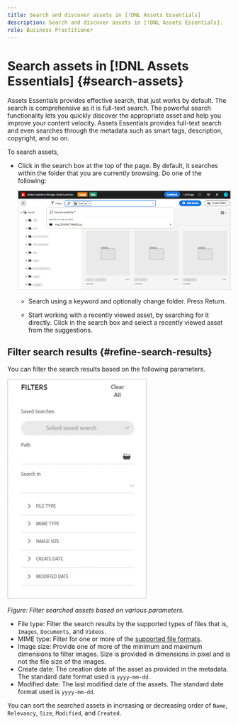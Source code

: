 ```yaml
---
title: Search and discover assets in [!DNL Assets Essentials]
description: Search and discover assets in [!DNL Assets Essentials].
role: Business Practitioner
---
```


# Search assets in [!DNL Assets Essentials] {#search-assets}

Assets Essentials provides effective search, that just works by default. The search is comprehensive as it is full-text search. The powerful search functionality lets you quickly discover the appropriate asset and help you improve your content velocity. Assets Essentials provides full-text search and even searches through the metadata such as smart tags, description, copyright, and so on.

To search assets, 

* Click in the search box at the top of the page. By default, it searches within the folder that you are currently browsing. Do one of the following:

  ![search box](assets/search-box.png)

  * Search using a keyword and optionally change folder. Press Return.

  * Start working with a recently viewed asset, by searching for it directly. Click in the search box and select a recently viewed asset from the suggestions. 

## Filter search results {#refine-search-results}

You can filter the search results based on the following parameters.

![Search filters](assets/filters1.png)

*Figure: Filter searched assets based on various parameters.*

* File type: Filter the search results by the supported types of files that is, `Images`, `Documents`, and `Videos`.
* MIME type: Filter for one or more of the [supported file formats](/help/get-started.md#supported-files).
* Image size: Provide one of more of the minimum and maximum dimensions to filter images. Size is provided in dimensions in pixel and is not the file size of the images.
* Create date: The creation date of the asset as provided in the metadata. The standard date format used is `yyyy-mm-dd`.
* Modified date: The last modified date of the assets. The standard date format used is `yyyy-mm-dd`.

You can sort the searched assets in increasing or decreasing order of `Name`, `Relevancy`, `Size`, `Modified`, and `Created`.

<!--
## Saved searches {#saved-search}

-->
